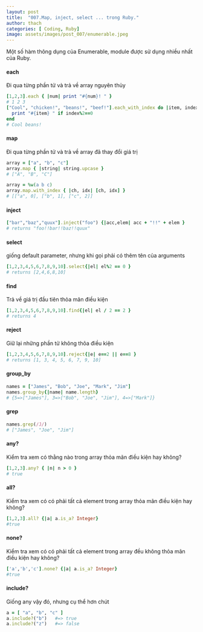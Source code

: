 ```yaml
---
layout: post
title:  "007.Map, inject, select ... trong Ruby."
author: thach
categories: [ Coding, Ruby]
image: assets/images/post_007/enumerable.jpeg
---
```

Một số hàm thông dụng của Enumerable, module được sử dụng nhiều nhất của Ruby.

#### each
Đi qua từng phần tử và trả về array nguyên thủy
```ruby
[1,2,3].each { |num| print "#{num}! " }
# 1 2 3
["Cool", "chicken!", "beans!", "beef!"].each_with_index do |item, index|
  print "#{item} " if index%2==0
end
# Cool beans!
```
#### map
Đi qua từng phần tử và trả về array đã thay đổi giá trị
```ruby
array = ["a", "b", "c"]
array.map { |string| string.upcase }
# ["A", "B", "C"]

array = %w(a b c)
array.map.with_index { |ch, idx| [ch, idx] }
# [["a", 0], ["b", 1], ["c", 2]]
```
#### inject
```ruby
["bar","baz","quux"].inject("foo") {|acc,elem| acc + "!!" + elem }
# returns "foo!!bar!!baz!!quux"
```
#### select
giống default parameter, nhưng khi gọi phải có thêm tên của arguments
```ruby
[1,2,3,4,5,6,7,8,9,10].select{|el| el%2 == 0 }
# returns [2,4,6,8,10]
```
#### find
Trả về giá trị đầu tiên thỏa mãn điều kiện
```Ruby
[1,2,3,4,5,6,7,8,9,10].find{|el| el / 2 == 2 }
# returns 4
```
#### reject
Giữ lại những phần tử không thõa điều kiện
```ruby
[1,2,3,4,5,6,7,8,9,10].reject{|e| e==2 || e==8 }
# returns [1, 3, 4, 5, 6, 7, 9, 10]
```
#### group_by
```ruby
names = ["James", "Bob", "Joe", "Mark", "Jim"]
names.group_by{|name| name.length}
# {5=>["James"], 3=>["Bob", "Joe", "Jim"], 4=>["Mark"]}
```
#### grep
```ruby
names.grep(/J/)
# ["James", "Joe", "Jim"]
```
#### any?
Kiểm tra xem có thằng nào trong array thỏa mãn điều kiện hay không?
```ruby
[1,2,3].any? { |n| n > 0 }
# true
```
#### all?
Kiểm tra xem có có phải tất cả element trong array thỏa mãn điều kiện hay không?
```ruby
[1,2,3].all? {|a| a.is_a? Integer}
#true
```
#### none?
Kiểm tra xem có có phải tất cả element trong array đều không thỏa mãn điều kiện hay không?
```ruby
['a','b','c'].none? {|a| a.is_a? Integer}
#true
```
#### include?
Giống any vậy đó, nhưng cụ thể hơn chút
```ruby
a = [ "a", "b", "c" ]
a.include?("b")   #=> true
a.include?("z")   #=> false
```
